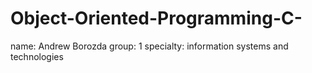# Object-Oriented-Programming-C-
name: Andrew Borozda
group: 1
specialty: information systems and technologies
